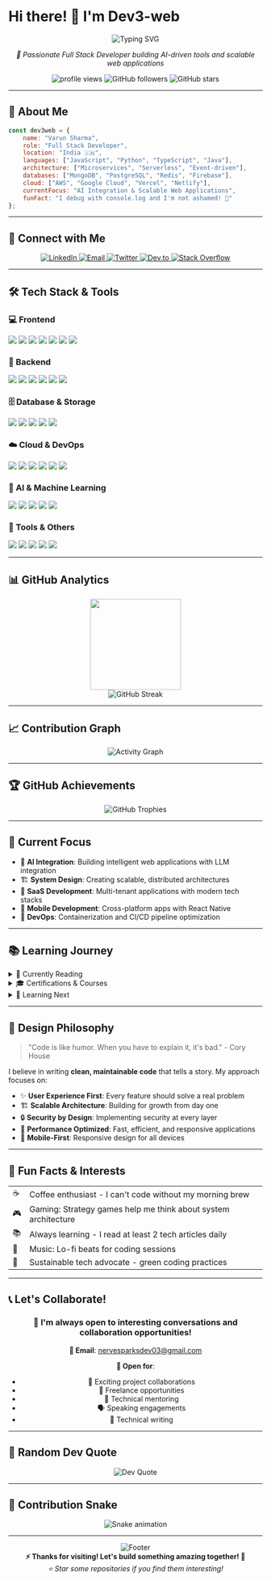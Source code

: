 # Hi there! 👋 I'm Dev3-web

<div align="center">
  <img src="https://readme-typing-svg.herokuapp.com?font=Fira+Code&pause=1000&color=00D9FF&center=true&vCenter=true&width=435&lines=Full+Stack+Developer;AI+%26+Machine+Learning+Enthusiast;Cloud+Architecture+Specialist;Open+Source+Contributor" alt="Typing SVG" />
</div>

<p align="center">
  <i>🚀 Passionate Full Stack Developer building AI-driven tools and scalable web applications</i>
</p>

<p align="center">
  <img src="https://komarev.com/ghpvc/?username=Dev-3web&label=Profile%20views&color=0e75b6&style=flat" alt="profile views" />
  <img src="https://img.shields.io/github/followers/Dev3-web?label=Followers&style=social" alt="GitHub followers" />
  <img src="https://img.shields.io/github/stars/Dev3-web?label=Stars&style=social" alt="GitHub stars" />
</p>

---

## 🚀 About Me

```javascript
const dev3web = {
    name: "Varun Sharma",
    role: "Full Stack Developer",
    location: "India 🇮🇳",
    languages: ["JavaScript", "Python", "TypeScript", "Java"],
    architecture: ["Microservices", "Serverless", "Event-driven"],
    databases: ["MongoDB", "PostgreSQL", "Redis", "Firebase"],
    cloud: ["AWS", "Google Cloud", "Vercel", "Netlify"],
    currentFocus: "AI Integration & Scalable Web Applications",
    funFact: "I debug with console.log and I'm not ashamed! 🐛"
};
```

---

## 🤝 Connect with Me

<p align="center">
  <a href="https://www.linkedin.com/in/varun-sharma-155a17225/" target="_blank">
    <img src="https://img.shields.io/badge/LinkedIn-0A66C2?style=for-the-badge&logo=linkedin&logoColor=white" alt="LinkedIn"/>
  </a>
  <a href="mailto:nervesparksdev03@gmail.com">
    <img src="https://img.shields.io/badge/Email-D14836?style=for-the-badge&logo=gmail&logoColor=white" alt="Email"/>
  </a>
  <a href="https://twitter.com/Dev3web" target="_blank">
    <img src="https://img.shields.io/badge/Twitter-1DA1F2?style=for-the-badge&logo=twitter&logoColor=white" alt="Twitter"/>
  </a>
  <a href="https://dev.to/dev3web" target="_blank">
    <img src="https://img.shields.io/badge/Dev.to-0A0A0A?style=for-the-badge&logo=devdotto&logoColor=white" alt="Dev.to"/>
  </a>
  <a href="https://stackoverflow.com/users/your-id" target="_blank">
    <img src="https://img.shields.io/badge/Stack%20Overflow-FE7A16?style=for-the-badge&logo=stack-overflow&logoColor=white" alt="Stack Overflow"/>
  </a>
</p>

---

## 🛠️ Tech Stack & Tools

### 💻 Frontend
<p>
  <img src="https://img.shields.io/badge/React-61DAFB?style=for-the-badge&logo=react&logoColor=black"/>
  <img src="https://img.shields.io/badge/Next.js-000000?style=for-the-badge&logo=nextdotjs&logoColor=white"/>
  <img src="https://img.shields.io/badge/SvelteKit-FF3E00?style=for-the-badge&logo=svelte&logoColor=white"/>
  <img src="https://img.shields.io/badge/Vue.js-4FC08D?style=for-the-badge&logo=vuedotjs&logoColor=white"/>
  <img src="https://img.shields.io/badge/TypeScript-3178C6?style=for-the-badge&logo=typescript&logoColor=white"/>
  <img src="https://img.shields.io/badge/Tailwind_CSS-38B2AC?style=for-the-badge&logo=tailwind-css&logoColor=white"/>
  <img src="https://img.shields.io/badge/Redux-764ABC?style=for-the-badge&logo=redux&logoColor=white"/>
</p>

### 🔧 Backend
<p>
  <img src="https://img.shields.io/badge/Node.js-339933?style=for-the-badge&logo=nodedotjs&logoColor=white"/>
  <img src="https://img.shields.io/badge/Python-3776AB?style=for-the-badge&logo=python&logoColor=white"/>
  <img src="https://img.shields.io/badge/FastAPI-009688?style=for-the-badge&logo=fastapi&logoColor=white"/>
  <img src="https://img.shields.io/badge/Express.js-000000?style=for-the-badge&logo=express&logoColor=white"/>
  <img src="https://img.shields.io/badge/Django-092E20?style=for-the-badge&logo=django&logoColor=white"/>
  <img src="https://img.shields.io/badge/GraphQL-E10098?style=for-the-badge&logo=graphql&logoColor=white"/>
</p>

### 🗄️ Database & Storage
<p>
  <img src="https://img.shields.io/badge/MongoDB-47A248?style=for-the-badge&logo=mongodb&logoColor=white"/>
  <img src="https://img.shields.io/badge/PostgreSQL-336791?style=for-the-badge&logo=postgresql&logoColor=white"/>
  <img src="https://img.shields.io/badge/Redis-DC382D?style=for-the-badge&logo=redis&logoColor=white"/>
  <img src="https://img.shields.io/badge/Firebase-FFCA28?style=for-the-badge&logo=firebase&logoColor=black"/>
  <img src="https://img.shields.io/badge/Supabase-3ECF8E?style=for-the-badge&logo=supabase&logoColor=white"/>
</p>

### ☁️ Cloud & DevOps
<p>
  <img src="https://img.shields.io/badge/Docker-2496ED?style=for-the-badge&logo=docker&logoColor=white"/>
  <img src="https://img.shields.io/badge/Kubernetes-326CE5?style=for-the-badge&logo=kubernetes&logoColor=white"/>
  <img src="https://img.shields.io/badge/AWS-232F3E?style=for-the-badge&logo=amazon-aws&logoColor=white"/>
  <img src="https://img.shields.io/badge/Google%20Cloud-4285F4?style=for-the-badge&logo=google-cloud&logoColor=white"/>
  <img src="https://img.shields.io/badge/Vercel-000000?style=for-the-badge&logo=vercel&logoColor=white"/>
  <img src="https://img.shields.io/badge/GitHub%20Actions-2088FF?style=for-the-badge&logo=github-actions&logoColor=white"/>
</p>

### 🤖 AI & Machine Learning
<p>
  <img src="https://img.shields.io/badge/TensorFlow-FF6F00?style=for-the-badge&logo=tensorflow&logoColor=white"/>
  <img src="https://img.shields.io/badge/PyTorch-EE4C2C?style=for-the-badge&logo=pytorch&logoColor=white"/>
  <img src="https://img.shields.io/badge/OpenAI-412991?style=for-the-badge&logo=openai&logoColor=white"/>
  <img src="https://img.shields.io/badge/LangChain-121212?style=for-the-badge&logo=chainlink&logoColor=white"/>
  <img src="https://img.shields.io/badge/Hugging%20Face-FFD21E?style=for-the-badge&logo=huggingface&logoColor=black"/>
</p>

### 🔧 Tools & Others
<p>
  <img src="https://img.shields.io/badge/Git-F05032?style=for-the-badge&logo=git&logoColor=white"/>
  <img src="https://img.shields.io/badge/VS%20Code-007ACC?style=for-the-badge&logo=visual-studio-code&logoColor=white"/>
  <img src="https://img.shields.io/badge/Postman-FF6C37?style=for-the-badge&logo=postman&logoColor=white"/>
  <img src="https://img.shields.io/badge/Figma-F24E1E?style=for-the-badge&logo=figma&logoColor=white"/>
  <img src="https://img.shields.io/badge/Notion-000000?style=for-the-badge&logo=notion&logoColor=white"/>
</p>

---

## 📊 GitHub Analytics

<div align="center">
  <img height="180em" src="https://github-readme-stats.vercel.app/api?username=Dev3-web&show_icons=true&theme=tokyonight&include_all_commits=true&count_private=true"/>
</div>

<div align="center">
  <img src="https://github-readme-streak-stats.herokuapp.com/?user=Dev3-web&theme=tokyonight" alt="GitHub Streak"/>
</div>

---

## 📈 Contribution Graph

<div align="center">
  <img src="https://github-readme-activity-graph.vercel.app/graph?username=Dev3-web&theme=tokyo-night&area=true&hide_border=true" alt="Activity Graph"/>
</div>

---

## 🏆 GitHub Achievements

<div align="center">
  <img src="https://github-profile-trophy.vercel.app/?username=Dev3-web&theme=algolia&column=4&margin-w=15&margin-h=15&no-frame=true" alt="GitHub Trophies"/>
</div>

---

## 🎯 Current Focus

- 🤖 **AI Integration**: Building intelligent web applications with LLM integration
- 🏗️ **System Design**: Creating scalable, distributed architectures
- 🚀 **SaaS Development**: Multi-tenant applications with modern tech stacks
- 📱 **Mobile Development**: Cross-platform apps with React Native
- 🔧 **DevOps**: Containerization and CI/CD pipeline optimization

---

## 📚 Learning Journey

<details>
<summary>📖 Currently Reading</summary>
<br>
<ul>
  <li>🧠 "Designing Data-Intensive Applications" by Martin Kleppmann</li>
  <li>🤖 "Hands-On Machine Learning" by Aurélien Géron</li>
  <li>🏗️ "Building Microservices" by Sam Newman</li>
</ul>
</details>

<details>
<summary>🎓 Certifications & Courses</summary>
<br>
<ul>
  <li>☁️ AWS Certified Solutions Architect</li>
  <li>🐳 Docker Certified Associate</li>
  <li>🤖 Machine Learning Specialization - Stanford</li>
  <li>⚛️ React Advanced Patterns</li>
</ul>
</details>

<details>
<summary>🔮 Learning Next</summary>
<br>
<ul>
  <li>🦀 Rust Programming Language</li>
  <li>🕸️ WebAssembly (WASM)</li>
  <li>📊 Apache Kafka & Event Streaming</li>
  <li>🏢 Enterprise Architecture Patterns</li>
</ul>
</details>

---

## 🎨 Design Philosophy

> "Code is like humor. When you have to explain it, it's bad." - Cory House

I believe in writing **clean, maintainable code** that tells a story. My approach focuses on:

- ✨ **User Experience First**: Every feature should solve a real problem
- 🏗️ **Scalable Architecture**: Building for growth from day one
- 🔒 **Security by Design**: Implementing security at every layer
- 🚀 **Performance Optimized**: Fast, efficient, and responsive applications
- 📱 **Mobile-First**: Responsive design for all devices

---

## 🌟 Fun Facts & Interests

<table>
  <tr>
    <td>☕</td>
    <td>Coffee enthusiast - I can't code without my morning brew</td>
  </tr>
  <tr>
    <td>🎮</td>
    <td>Gaming: Strategy games help me think about system architecture</td>
  </tr>
  <tr>
    <td>📚</td>
    <td>Always learning - I read at least 2 tech articles daily</td>
  </tr>
  <tr>
    <td>🎵</td>
    <td>Music: Lo-fi beats for coding sessions</td>
  </tr>
  <tr>
    <td>🌱</td>
    <td>Sustainable tech advocate - green coding practices</td>
  </tr>
</table>

---

## 📞 Let's Collaborate!

<div align="center">
  <h3>💬 I'm always open to interesting conversations and collaboration opportunities!</h3>
  
  **📧 Email**: [nervesparksdev03@gmail.com](mailto:nervesparksdev03@gmail.com)
  
  **🤝 Open for**:
  - 🚀 Exciting project collaborations
  - 💼 Freelance opportunities
  - 🎯 Technical mentoring
  - 🗣️ Speaking engagements
  - 📝 Technical writing
</div>

---

## 💭 Random Dev Quote

<div align="center">
  <img src="https://quotes-github-readme.vercel.app/api?type=horizontal&theme=tokyonight" alt="Dev Quote"/>
</div>

---

## 🐍 Contribution Snake

<div align="center">
  <img src="https://github.com/Dev3-web/Dev3-web/blob/output/github-contribution-grid-snake.svg" alt="Snake animation"/>
</div>

---

<div align="center">
  <img src="https://capsule-render.vercel.app/api?type=waving&color=gradient&height=100&section=footer" alt="Footer"/>
</div>

<div align="center">
  <strong>⚡ Thanks for visiting! Let's build something amazing together! 🚀</strong>
</div>

<div align="center">
  <i>⭐ Star some repositories if you find them interesting!</i>
</div>
